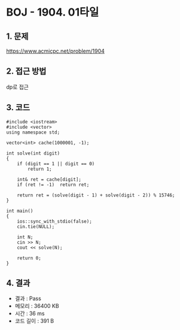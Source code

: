 # BOJ - 1904. 01타일

## 1. 문제  
https://www.acmicpc.net/problem/1904
## 2. 접근 방법  
dp로 접근
## 3. 코드  
```
#include <iostream>
#include <vector>
using namespace std;

vector<int> cache(1000001, -1);

int solve(int digit)
{
	if (digit == 1 || digit == 0)
		return 1;

	int& ret = cache[digit];
	if (ret != -1)	return ret;

	return ret = (solve(digit - 1) + solve(digit - 2)) % 15746;
}

int main()
{
	ios::sync_with_stdio(false);
	cin.tie(NULL);
	
	int N;
	cin >> N;
	cout << solve(N);

	return 0;
}
```
## 4. 결과
- 결과 : Pass
- 메모리 : 36400 KB
- 시간 : 36 ms
- 코드 길이 : 391 B